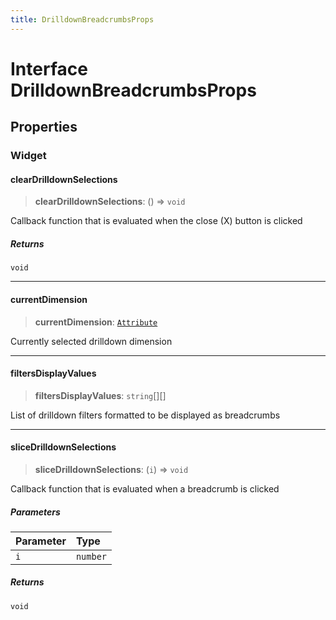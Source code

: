 ```yaml
---
title: DrilldownBreadcrumbsProps
---
```


# Interface DrilldownBreadcrumbsProps

## Properties

### Widget

#### clearDrilldownSelections

> **clearDrilldownSelections**: () => `void`

Callback function that is evaluated when the close (X) button is clicked

##### Returns

`void`

***

#### currentDimension

> **currentDimension**: [`Attribute`](../../sdk-data/interfaces/interface.Attribute.md)

Currently selected drilldown dimension

***

#### filtersDisplayValues

> **filtersDisplayValues**: `string`[][]

List of drilldown filters formatted to be displayed as breadcrumbs

***

#### sliceDrilldownSelections

> **sliceDrilldownSelections**: (`i`) => `void`

Callback function that is evaluated when a breadcrumb is clicked

##### Parameters

| Parameter | Type |
| :------ | :------ |
| `i` | `number` |

##### Returns

`void`
